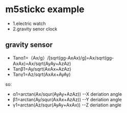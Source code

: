 # m5stickc example
- 1.electric watch
- 2.gravity senor clock
## gravity sensor 
+ Tanα1=（Ax/g）/[sqrt(gg-AxAx)/g]=Ax/sqrt(gg-AxAx)=Ax/sqrt(AyAy+AzAz)
+ Tanβ1=Ay/sqrt(AxAx+AzAz)
+ Tanγ1=Az/sqrt(AxAx+AyAy)

so:
+ α1=arctan(Ax/squr(AyAy+AzAz)) --X deriation angle
+ β1=arctan(Ay/squr(AxAx+AzAz)) --Y deriation angle
+ γ1=arctan(Az/squr(AyAy+AxAx)) --Z deriation angle
